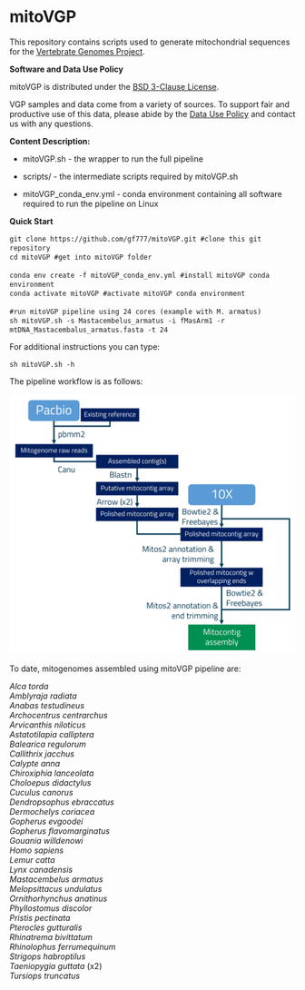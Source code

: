# mitoVGP
This repository contains scripts used to generate mitochondrial sequences for the <a href="http://www.vertebrategenomesproject.org">Vertebrate Genomes Project</a>.

<b>Software and Data Use Policy</b>

mitoVGP is distributed under the <a href="LICENSE.txt">BSD 3-Clause License</a>.

VGP samples and data come from a variety of sources. To support fair and productive use of this data, please abide by the <a href="https://genome10k.soe.ucsc.edu/data-use-policies/">Data Use Policy</a> and contact us with any questions.

<b>Content Description:</b>
- mitoVGP.sh - the wrapper to run the full pipeline

- scripts/ - the intermediate scripts required by mitoVGP.sh

- mitoVGP_conda_env.yml - conda environment containing all software required to run the pipeline on Linux

<b>Quick Start</b>

```
git clone https://github.com/gf777/mitoVGP.git #clone this git repository
cd mitoVGP #get into mitoVGP folder

conda env create -f mitoVGP_conda_env.yml #install mitoVGP conda environment
conda activate mitoVGP #activate mitoVGP conda environment

#run mitoVGP pipeline using 24 cores (example with M. armatus)
sh mitoVGP.sh -s Mastacembelus_armatus -i fMasArm1 -r mtDNA_Mastacembalus_armatus.fasta -t 24
```

For additional instructions you can type:
```
sh mitoVGP.sh -h
```

The pipeline workflow is as follows:

<img src="MitoVGP_pipeline_Rockefeller_v.2.0.png" />

To date, mitogenomes assembled using mitoVGP pipeline are:

<i>
Alca torda<br/>
Amblyraja radiata<br/>
Anabas testudineus<br/>
Archocentrus centrarchus<br/>
Arvicanthis niloticus<br/>
Astatotilapia calliptera<br/>
Balearica regulorum<br/>
Callithrix jacchus<br/>
Calypte anna <br/>
Chiroxiphia lanceolata<br/>
Choloepus didactylus<br/>
Cuculus canorus<br/>
Dendropsophus ebraccatus<br/>
Dermochelys coriacea<br/>
Gopherus evgoodei <br/>
Gopherus flavomarginatus<br/>
Gouania willdenowi <br/>
Homo sapiens<br/>
Lemur catta<br/>
Lynx canadensis<br/>
Mastacembelus armatus<br/>
Melopsittacus undulatus<br/>
Ornithorhynchus anatinus<br/>
Phyllostomus discolor<br/>
Pristis pectinata<br/>
Pterocles gutturalis<br/>
Rhinatrema bivittatum<br/>
Rhinolophus ferrumequinum<br/>
Strigops habroptilus<br/>
Taeniopygia guttata</i> (x2) <i><br/>
Tursiops truncatus
</i>

